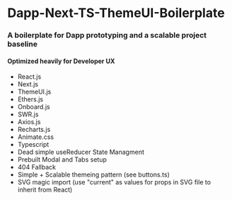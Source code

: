 # Dapp-Next-TS-ThemeUI-Boilerplate
### A boilerplate for Dapp prototyping and a scalable project baseline

#### Optimized heavily for Developer UX 
- React.js
- Next.js
- ThemeUI.js
- Ethers.js
- Onboard.js
- SWR.js
- Axios.js
- Recharts.js
- Animate.css
- Typescript
- Dead simple useReducer State Managment
- Prebuilt Modal and Tabs setup
- 404 Fallback
- Simple + Scalable themeing pattern (see buttons.ts)
- SVG magic import (use "current" as values for props in SVG file to inherit from React)